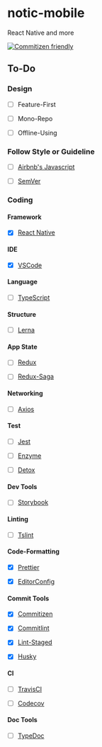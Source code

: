 # notic-mobile
React Native and more

[![Commitizen friendly](https://img.shields.io/badge/commitizen-friendly-brightgreen.svg)](http://commitizen.github.io/cz-cli/)


## To-Do

### Design

- [ ] Feature-First
- [ ] Mono-Repo
- [ ] Offline-Using


### Follow Style or Guideline

- [ ] [Airbnb's Javascript](https://github.com/airbnb/javascript)
- [ ] [SemVer](http://semver.org/)


### Coding

#### Framework

- [x] [React Native](https://github.com/facebook/react-native)


#### IDE

- [x] [VSCode](https://github.com/Microsoft/vscode)


#### Language

- [ ] [TypeScript](https://github.com/Microsoft/TypeScript)


#### Structure

- [ ] [Lerna](https://github.com/lerna/lerna)


#### App State

- [ ] [Redux](https://github.com/reactjs/redux)
- [ ] [Redux-Saga](https://github.com/redux-saga/redux-saga)


#### Networking

- [ ] [Axios](https://github.com/axios/axios)


#### Test

- [ ] [Jest](https://github.com/facebook/jest)
- [ ] [Enzyme](https://github.com/airbnb/enzyme)
- [ ] [Detox](https://github.com/wix/detox)


#### Dev Tools

- [ ] [Storybook](https://github.com/storybooks/storybook)


#### Linting

- [ ] [Tslint](https://github.com/palantir/tslint)


#### Code-Formatting

- [x] [Prettier](https://github.com/prettier/prettier)
- [x] [EditorConfig](http://editorconfig.org)


#### Commit Tools

- [x] [Commitizen](https://github.com/commitizen/cz-cli)
- [x] [Commitlint](https://github.com/marionebl/commitlint)
- [x] [Lint-Staged](https://github.com/okonet/lint-staged)
- [x] [Husky](https://github.com/typicode/husky)


#### CI

- [ ] [TravisCI](https://travis-ci.com)
- [ ] [Codecov](https://codecov.io/)


#### Doc Tools

- [ ] [TypeDoc](https://github.com/TypeStrong/typedoc)

